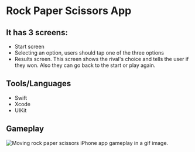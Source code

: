 # Rock Paper Scissors App


## It has 3 screens:
- Start screen
- Selecting an option, users should tap one of the three options
- Results screen. This screen shows the rival's choice and tells the user if they won. Also they can go back to the start or play again.


## Tools/Languages
- Swift
- Xcode
- UIKit

## Gameplay

![Moving rock paper scissors iPhone app gameplay in a gif image.](gameplay.gif)
